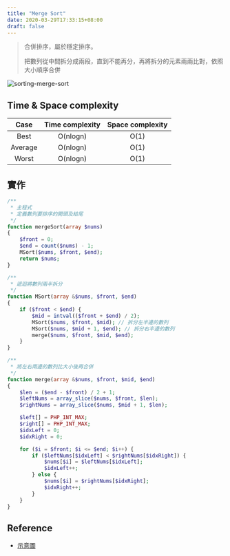 ```yaml
---
title: "Merge Sort"
date: 2020-03-29T17:33:15+08:00
draft: false
---
```


> 合併排序，屬於穩定排序。
> 
> 把數列從中間拆分成兩段，直到不能再分，再將拆分的元素兩兩比對，依照大小順序合併

![sorting-merge-sort](https://picbed.stdcdn.com/2021/09/b64ab5ccf26c4a2373be9013496cc8d8f0599985b402f7de0c2b0e0c109b368c.gif)

## Time & Space complexity

|  Case   | Time complexity | Space complexity |
| :-----: | :-------------: | :--------------: |
|  Best   |    O(nlogn)     |       O(1)       |
| Average |    O(nlogn)     |       O(1)       |
|  Worst  |    O(nlogn)     |       O(1)       |

## 實作
```php
/**
 * 主程式
 * 定義數列要排序的開頭及結尾
 */
function mergeSort(array $nums)
{
    $front = 0;
    $end = count($nums) - 1;
    MSort($nums, $front, $end);
    return $nums;
}

/**
 * 遞迴將數列兩半拆分
 */
function MSort(array &$nums, $front, $end)
{
    if ($front < $end) {
        $mid = intval(($front + $end) / 2);
        MSort($nums, $front, $mid); // 拆分左半邊的數列
        MSort($nums, $mid + 1, $end); // 拆分右半邊的數列
        merge($nums, $front, $mid, $end);
    }
}

/**
 * 將左右兩邊的數列比大小後再合併
 */
function merge(array &$nums, $front, $mid, $end)
{
    $len = ($end - $front) / 2 + 1;
    $leftNums = array_slice($nums, $front, $len);
    $rightNums = array_slice($nums, $mid + 1, $len);

    $left[] = PHP_INT_MAX;
    $right[] = PHP_INT_MAX;
    $idxLeft = 0;
    $idxRight = 0;

    for ($i = $front; $i <= $end; $i++) {
        if ($leftNums[$idxLeft] < $rightNums[$idxRight]) {
            $nums[$i] = $leftNums[$idxLeft];
            $idxLeft++;
        } else {
            $nums[$i] = $rightNums[$idxRight];
            $idxRight++;
        }
    }
}
```

## Reference

- [示意圖](https://www.796t.com/article.php?id=90205)